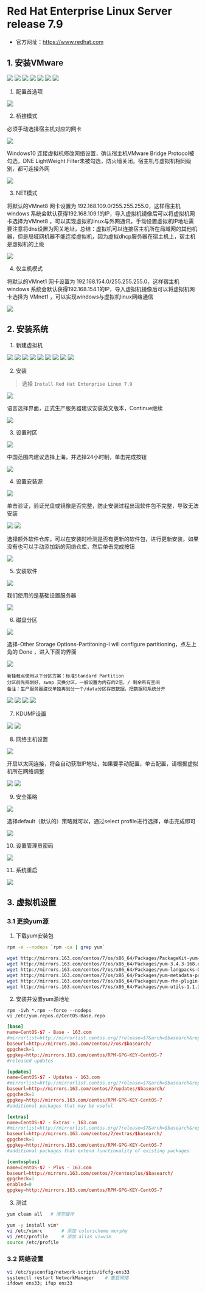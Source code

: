 # Red Hat Enterprise Linux Server release 7.9

- 官方网址：https://www.redhat.com

## 1. 安装VMware

![](../../assets/_images/deploy/rhel7/Vm1.png)
![](../../assets/_images/deploy/rhel7/Vm2.png)
![](../../assets/_images/deploy/rhel7/Vm3.png)
![](../../assets/_images/deploy/rhel7/Vm4.png)
![](../../assets/_images/deploy/rhel7/Vm5.png)
![](../../assets/_images/deploy/rhel7/Vm6.png)
![](../../assets/_images/deploy/rhel7/Vm7.png)

1. 配置首选项

![](../../assets/_images/deploy/rhel7/Vm8.png)


2. 桥接模式

必须手动选择宿主机对应的网卡

![](../../assets/_images/deploy/rhel7/Vm9.png)

Windows10 连接虚拟机修改网络设置，确认宿主机VMware Bridge Protocol被勾选，DNE LightWeight Filter未被勾选，防火墙关闭。宿主机与虚拟机相同级别，都可连接外网

![](../../assets/_images/deploy/rhel7/Vm10.png)

3. NET模式

将默认的VMnet8 网卡设置为 192.168.109.0/255.255.255.0，这样宿主机 windows 系统会默认获得192.168.109.1的IP，导入虚拟机镜像后可以将虚拟机网卡选择为VMnet8 ，可以实现虚拟机linux与外网通讯，手动设置虚拟机IP地址需要注意将dns设置为网关地址，总结：虚拟机可以连接宿主机所在局域网的其他机器，但是局域网机器不能连接虚拟机，因为虚拟dhcp服务器在宿主机上，宿主机是虚拟机的上级

![](../../assets/_images/deploy/rhel7/Vm11.png)

4. 仅主机模式

将默认的VMnet1 网卡设置为 192.168.154.0/255.255.255.0，这样宿主机 windows 系统会默认获得192.168.154.1的IP，导入虚拟机镜像后可以将虚拟机网卡选择为 VMnet1 ，可以实现windows与虚拟机linux网络通信

![](../../assets/_images/deploy/rhel7/Vm12.png)

## 2. 安装系统

1. 新建虚拟机

![](../../assets/_images/deploy/rhel7/1.png)
![](../../assets/_images/deploy/rhel7/2.png)
![](../../assets/_images/deploy/rhel7/3.png)
![](../../assets/_images/deploy/rhel7/4.png)
![](../../assets/_images/deploy/rhel7/5.png)
![](../../assets/_images/deploy/rhel7/6.png)
![](../../assets/_images/deploy/rhel7/7.png)
![](../../assets/_images/deploy/rhel7/8.png)
![](../../assets/_images/deploy/rhel7/9.png)

2. 安装

> 选择 `Install Red Hat Enterprise Linux 7.9`

![](../../assets/_images/deploy/rhel7/10.png)

语言选择界面，正式生产服务器建议安装英文版本，Continue继续

![](../../assets/_images/deploy/rhel7/11.png)

3. 设置时区

![](../../assets/_images/deploy/rhel7/12.png)

中国范围内建议选择上海，并选择24小时制，单击完成按钮

![](../../assets/_images/deploy/rhel7/13.png)

4. 设置安装源

![](../../assets/_images/deploy/rhel7/14.png)

单击验证，验证光盘或镜像是否完整，防止安装过程出现软件包不完整，导致无法安装

![](../../assets/_images/deploy/rhel7/15.png)
![](../../assets/_images/deploy/rhel7/16.png)

选择额外软件仓库，可以在安装时检测是否有更新的软件包，进行更新安装，如果没有也可以手动添加新的网络仓库，然后单击完成按钮

![](../../assets/_images/deploy/rhel7/17.png)

5. 安装软件

![](../../assets/_images/deploy/rhel7/18.png)

我们使用的是基础设置服务器

![](../../assets/_images/deploy/rhel7/19.png)

6. 磁盘分区

![](../../assets/_images/deploy/rhel7/20.png)

选择-Other Storage Options-Partitoning-I will configure partitioning，点左上角的 Done ，进入下面的界面

![](../../assets/_images/deploy/rhel7/21.png)

```
新挂载点使用以下分区方案：标准Standard Partition
分区前先规划好，swap 交换分区，一般设置为内存的2倍，/ 剩余所有空间
备注：生产服务器建议单独再划分一个/data分区存放数据，把数据和系统分开
```

![](../../assets/_images/deploy/rhel7/22.png)
![](../../assets/_images/deploy/rhel7/23.png)
![](../../assets/_images/deploy/rhel7/24.png)
![](../../assets/_images/deploy/rhel7/25.png)

7. KDUMP设置

![](../../assets/_images/deploy/rhel7/26.png)
![](../../assets/_images/deploy/rhel7/27.png)

8. 网络主机设置

![](../../assets/_images/deploy/rhel7/28.png)

开启以太网连接，将会自动获取IP地址，如果要手动配置，单击配置，请根据虚拟机所在网络调整

![](../../assets/_images/deploy/rhel7/29.png)
![](../../assets/_images/deploy/rhel7/30.png)

9. 安全策略

![](../../assets/_images/deploy/rhel7/31.png)

选择default（默认的）策略就可以，通过select profile进行选择，单击完成即可

![](../../assets/_images/deploy/rhel7/32.png)

10. 设置管理员密码

![](../../assets/_images/deploy/rhel7/33.png)

11. 系统重启

![](../../assets/_images/deploy/rhel7/34.png)

## 3. 虚拟机设置

### 3.1 更换yum源

1. 下载yum安装包

```bash
rpm -e --nodeps `rpm -qa | grep yum`

wget http://mirrors.163.com/centos/7/os/x86_64/Packages/PackageKit-yum-1.1.10-2.el7.centos.x86_64.rpm
wget http://mirrors.163.com/centos/7/os/x86_64/Packages/yum-3.4.3-168.el7.centos.noarch.rpm
wget http://mirrors.163.com/centos/7/os/x86_64/Packages/yum-langpacks-0.4.2-7.el7.noarch.rpm
wget http://mirrors.163.com/centos/7/os/x86_64/Packages/yum-metadata-parser-1.1.4-10.el7.x86_64.rpm
wget http://mirrors.163.com/centos/7/os/x86_64/Packages/yum-rhn-plugin-2.0.1-10.el7.noarch.rpm
wget http://mirrors.163.com/centos/7/os/x86_64/Packages/yum-utils-1.1.31-54.el7_8.noarch.rpm
```

2. 安装并设置yum源地址

```
rpm -ivh *.rpm --force --nodeps
vi /etc/yum.repos.d/CentOS-Base.repo
```

```conf
[base]
name=CentOS-$7 - Base - 163.com
#mirrorlist=http://mirrorlist.centos.org/?release=$7&arch=$basearch&repo=os
baseurl=http://mirrors.163.com/centos/7/os/$basearch/
gpgcheck=1
gpgkey=http://mirrors.163.com/centos/RPM-GPG-KEY-CentOS-7
#released updates

[updates]
name=CentOS-$7 - Updates - 163.com
#mirrorlist=http://mirrorlist.centos.org/?release=$7&arch=$basearch&repo=updates
baseurl=http://mirrors.163.com/centos/7/updates/$basearch/
gpgcheck=1
gpgkey=http://mirrors.163.com/centos/RPM-GPG-KEY-CentOS-7
#additional packages that may be useful

[extras]
name=CentOS-$7 - Extras - 163.com
#mirrorlist=http://mirrorlist.centos.org/?release=$7&arch=$basearch&repo=extras
baseurl=http://mirrors.163.com/centos/7/extras/$basearch/
gpgcheck=1
gpgkey=http://mirrors.163.com/centos/RPM-GPG-KEY-CentOS-7
#additional packages that extend functionality of existing packages

[centosplus]
name=CentOS-$7 - Plus - 163.com
baseurl=http://mirrors.163.com/centos/7/centosplus/$basearch/
gpgcheck=1
enabled=0
gpgkey=http://mirrors.163.com/centos/RPM-GPG-KEY-CentOS-7
```

3. 测试

```bash
yum clean all   # 清空缓存

yum -y install vim*
vi /etc/vimrc       # 添加 colorscheme murphy
vi /etc/profile     # 添加 alias vi=vim
source /etc/profile 

```

### 3.2 网络设置

```bash
vi /etc/sysconfig/network-scripts/ifcfg-ens33   
systemctl restart NetworkManager    # 重启网络
ifdown ens33; ifup ens33
```